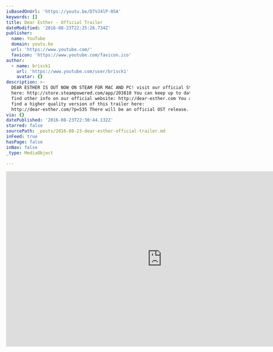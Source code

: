 ```yaml
---
isBasedOnUrl: 'https://youtu.be/D7VJ4lP-05A'
keywords: []
title: Dear Esther - Official Trailer
dateModified: '2016-08-23T22:25:26.734Z'
publisher:
  name: YouTube
  domain: youtu.be
  url: 'https://www.youtube.com/'
  favicon: 'https://www.youtube.com/favicon.ico'
author:
  - name: brisck1
    url: 'https://www.youtube.com/user/brisck1'
    avatar: {}
description: >-
  DEAR ESTHER IS OUT NOW ON STEAM FOR MAC AND PC! visit our official Steam page
  here: http://store.steampowered.com/app/203810 You can keep up to date and
  find other info on our official website: http://dear-esther.com You also can
  find a higher quality version of this trailer here:
  http://dear-esther.com/?p=535 There will be an official OST release.
via: {}
datePublished: '2016-08-23T22:30:44.132Z'
starred: false
sourcePath: _posts/2016-08-23-dear-esther-official-trailer.md
inFeed: true
hasPage: false
inNav: false
_type: MediaObject

---
```

<iframe src="https://cdn.embedly.com/widgets/media.html?src=https%3A%2F%2Fwww.youtube.com%2Fembed%2FD7VJ4lP-05A%3Ffeature%3Doembed&amp;url=http%3A%2F%2Fwww.youtube.com%2Fwatch%3Fv%3DD7VJ4lP-05A&amp;image=https%3A%2F%2Fi.ytimg.com%2Fvi%2FD7VJ4lP-05A%2Fhqdefault.jpg&amp;key=b7d04c9b404c499eba89ee7072e1c4f7&amp;type=text%2Fhtml&amp;schema=youtube" width="854" height="480" scrolling="no" frameborder="0" allowfullscreen="" style=""></iframe>
